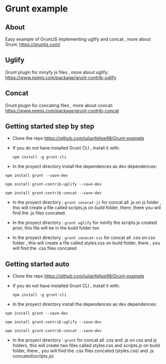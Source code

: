 # Grunt example

## About 

Easy example of GruntJS
implementing uglify and concat ,
more about Grunt: https://gruntjs.com/
## Uglify
Grunt plugin for minyfy js files ,
more about uglify: https://www.npmjs.com/package/grunt-contrib-uglify
## Concat
Grunt plugin for concating files ,
more about concat: https://www.npmjs.com/package/grunt-contrib-concat
## Getting started step by step

* Clone the repo https://github.com/julianfelipe98/Grunt-example
* If you do not have installed Grunt CLI , install it with:

  `npm install -g grunt-cli`
* In the proyect directory install the dependences as dev dependences:


`npm install grunt --save-dev`

`npm install grunt-contrib-uglify --save-dev`


`npm install grunt-contrib-concat --save-dev`

* In the proyect directory : `grunt conocat-js` for concat all .js on js folder , this will create a file called scripts.js on build folder, there ,there you will find the .js files concated.

* In the proyect directory : `grunt uglify` for minify the scripts.js created prior, this file will be in the build folder too

* In the proyect directory : `grunt conocat-css` for concat all .css on css folder , this will create a file called styles.css on build folder, there , you will find the .css files concated

## Getting started auto

* Clone the repo https://github.com/julianfelipe98/Grunt-example

* If you do not have installed Grunt CLI , install it with:

  `npm install -g grunt-cli`
* In the proyect directory install the dependences as dev dependences:


`npm install grunt --save-dev`

`npm install grunt-contrib-uglify --save-dev`


`npm install grunt-contrib-concat --save-dev`


* In the proyect directory : `grunt` for concat all .css and .js on css and js folders, this will create two files called styles.css and scripts.js on build folder, there , you will find the .css files concated (styles.css) and .js concated(scripts.js) 
